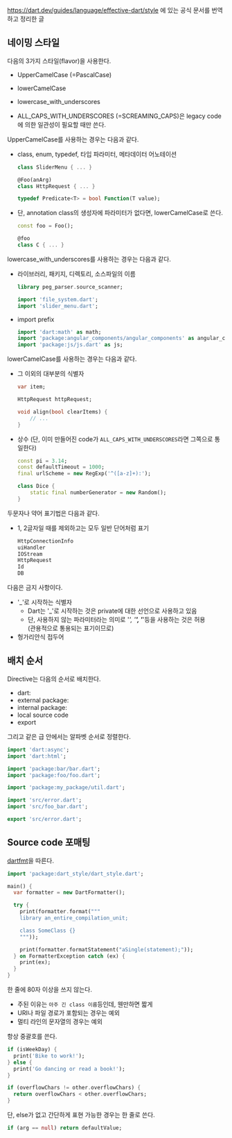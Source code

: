 https://dart.dev/guides/language/effective-dart/style 에 있는 공식 문서를 번역하고 정리한 글

## 네이밍 스타일

다음의 3가지 스타일(flavor)을 사용한다.
- UpperCamelCase (=PascalCase)
- lowerCamelCase
- lowercase_with_underscores

- ALL_CAPS_WITH_UNDERSCORES (=SCREAMING_CAPS)은 legacy code에 의한 일관성이 필요할 때만 쓴다.

UpperCamelCase를 사용하는 경우는 다음과 같다.
- class, enum, typedef, 타입 파라미터, 메타데이터 어노테이션

	```dart
	class SliderMenu { ... }

	@Foo(anArg)
	class HttpRequest { ... }

	typedef Predicate<T> = bool Function(T value);
	```

- 단, annotation class의 생성자에 파라미터가 없다면, lowerCamelCase로 쓴다.

	```dart
	const foo = Foo();

	@foo
	class C { ... }
	```

lowercase_with_underscores를 사용하는 경우는 다음과 같다.
- 라이브러리, 패키지, 디렉토리, 소스파일의 이름

	```dart
	library peg_parser.source_scanner;

	import 'file_system.dart';
	import 'slider_menu.dart';
	```

- import prefix

	```dart
	import 'dart:math' as math;
	import 'package:angular_components/angular_components' as angular_components;
	import 'package:js/js.dart' as js;
	```

lowerCamelCase를 사용하는 경우는 다음과 같다.
- 그 이외의 대부분의 식별자

	```dart
	var item;

	HttpRequest httpRequest;

	void align(bool clearItems) {
		// ...
	}
	```

- 상수 (단, 이미 만들어진 code가 `ALL_CAPS_WITH_UNDERSCORES`라면 그쪽으로 통일한다)

	```dart
	const pi = 3.14;
	const defaultTimeout = 1000;
	final urlScheme = new RegExp('^([a-z]+):');

	class Dice {
		static final numberGenerator = new Random();
	}
	```

두문자나 약어 표기법은 다음과 같다.
- 1, 2글자일 때를 제외하고는 모두 일반 단어처럼 표기

	```dart
	HttpConnectionInfo
	uiHandler
	IOStream
	HttpRequest
	Id
	DB
	```

다음은 금지 사항이다.
- '_'로 시작하는 식별자
	- Dart는 '_'로 시작하는 것은 private에 대한 선언으로 사용하고 있음
	- 단, 사용하지 않는 파라미터라는 의미로 '_', '__', '___'등을 사용하는 것은 허용  
	(관용적으로 통용되는 표기이므로)
- 헝가리안식 접두어

## 배치 순서

Directive는 다음의 순서로 배치한다.
- dart:
- external package:
- internal package:
- local source code
- export

그리고 같은 급 안에서는 알파벳 순서로 정렬한다.

```dart
import 'dart:async';
import 'dart:html';

import 'package:bar/bar.dart';
import 'package:foo/foo.dart';

import 'package:my_package/util.dart';

import 'src/error.dart';
import 'src/foo_bar.dart';

export 'src/error.dart';
```

## Source code 포매팅

[dartfmt](https://github.com/dart-lang/dart_style)을 따른다.

```dart
import 'package:dart_style/dart_style.dart';

main() {
  var formatter = new DartFormatter();

  try {
    print(formatter.format("""
    library an_entire_compilation_unit;

    class SomeClass {}
    """));

    print(formatter.formatStatement("aSingle(statement);"));
  } on FormatterException catch (ex) {
    print(ex);
  }
}
```

한 줄에 80자 이상을 쓰지 않는다.
- 주된 이유는 `아주 긴 class 이름`등인데, 웬만하면 짧게
- URI나 파일 경로가 포함되는 경우는 예외
- 멀티 라인의 문자열의 경우는 예외

항상 중괄호를 쓴다.
```dart
if (isWeekDay) {
  print('Bike to work!');
} else {
  print('Go dancing or read a book!');
}

if (overflowChars != other.overflowChars) {
  return overflowChars < other.overflowChars;
}
```

단, else가 없고 간단하게 표현 가능한 경우는 한 줄로 쓴다.
```dart
if (arg == null) return defaultValue;
```
